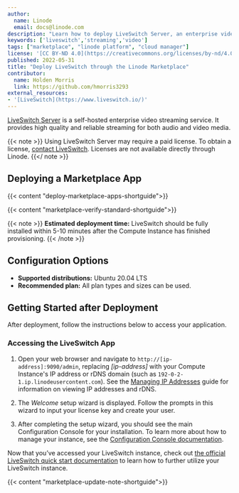 ```yaml
---
author:
  name: Linode
  email: docs@linode.com
description: "Learn how to deploy LiveSwitch Server, an enterprise video streaming service, through the Linode Marketplace."
keywords: ['liveswitch','streaming','video']
tags: ["marketplace", "linode platform", "cloud manager"]
license: '[CC BY-ND 4.0](https://creativecommons.org/licenses/by-nd/4.0)'
published: 2022-05-31
title: "Deploy LiveSwitch through the Linode Marketplace"
contributor:
  name: Holden Morris
  link: https://github.com/hmorris3293
external_resources:
- '[LiveSwitch](https://www.liveswitch.io/)'
---
```


[LiveSwitch Server](https://www.liveswitch.io/products/liveswitch-server) is a self-hosted enterprise video streaming service. It provides high quality and reliable streaming for both audio and video media.

{{< note >}}
Using LiveSwitch Server may require a paid license. To obtain a license, [contact LiveSwitch](https://www.liveswitch.io/get-started). Licenses are not available directly through Linode.
{{</ note >}}

## Deploying a Marketplace App

{{< content "deploy-marketplace-apps-shortguide">}}

{{< content "marketplace-verify-standard-shortguide">}}

{{< note >}}
**Estimated deployment time:** LiveSwitch should be fully installed within 5-10 minutes after the Compute Instance has finished provisioning.
{{< /note >}}

## Configuration Options

- **Supported distributions:** Ubuntu 20.04 LTS
- **Recommended plan:** All plan types and sizes can be used.

## Getting Started after Deployment

After deployment, follow the instructions below to access your application.

### Accessing the LiveSwitch App

1. Open your web browser and navigate to `http://[ip-address]:9090/admin`, replacing *[ip-address]* with your Compute Instance's IP address or rDNS domain (such as `192-0-2-1.ip.linodeusercontent.com`). See the [Managing IP Addresses](/docs/guides/managing-ip-addresses/) guide for information on viewing IP addresses and rDNS.

1. The *Welcome* setup wizard is displayed. Follow the prompts in this wizard to input your license key and create your user.

1. After completing the setup wizard, you should see the main Configuration Console for your installation. To learn more about how to manage your instance, see the [Configuration Console documentation](https://developer.liveswitch.io/liveswitch-server/server/configuration/configuration-console.html).

Now that you’ve accessed your LiveSwitch instance, check out [the official LiveSwitch quick start documentation](https://developer.liveswitch.io/liveswitch-server/get-started/js-server/quickstart-js.html) to learn how to further utilize your LiveSwitch instance.

{{< content "marketplace-update-note-shortguide">}}
